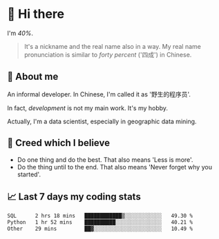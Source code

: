 # 👋 Hi there

I'm *40%*.

> It's a nickname and the real name also in a way.
> My real name pronunciation is similar to *forty percent* ('四成') in Chinese.

## :speech_balloon: About me

An informal developer. In Chinese, I'm called it as '野生的程序员'.

In fact, _development_ is not my main work. It's my hobby.

Actually, I'm a data scientist, especially in geographic data mining.

## :see_no_evil: Creed which I believe

- Do one thing and do the best. That also means 'Less is more'.
- Do the thing until to the end. That also means 'Never forget why you started'.

## :chart_with_upwards_trend: Last 7 days my coding stats

<!--START_SECTION:waka-->

```txt
SQL      2 hrs 18 mins   ████████████▒░░░░░░░░░░░░   49.30 %
Python   1 hr 52 mins    ██████████░░░░░░░░░░░░░░░   40.21 %
Other    29 mins         ██▓░░░░░░░░░░░░░░░░░░░░░░   10.49 %
```

<!--END_SECTION:waka-->

